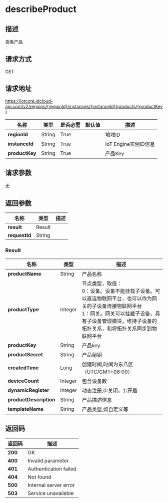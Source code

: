 # describeProduct


## 描述
查看产品

## 请求方式
GET

## 请求地址
https://iotcore.jdcloud-api.com/v2/regions/{regionId}/instances/{instanceId}/products/{productKey}

|名称|类型|是否必需|默认值|描述|
|---|---|---|---|---|
|**regionId**|String|True| |地域ID|
|**instanceId**|String|True| |IoT Engine实例ID信息|
|**productKey**|String|True| |产品Key|

## 请求参数
无


## 返回参数
|名称|类型|描述|
|---|---|---|
|**result**|Result| |
|**requestId**|String| |

### Result
|名称|类型|描述|
|---|---|---|
|**productName**|String|产品名称|
|**productType**|Integer|节点类型，取值：<br>0：设备。设备不能挂载子设备。可以直连物联网平台，也可以作为网关的子设备连接物联网平台<br>1：网关。网关可以挂载子设备，具有子设备管理模块，维持子设备的拓扑关系，和将拓扑关系同步到物联网平台<br>|
|**productKey**|String|产品key|
|**productSecret**|String|产品秘钥|
|**createdTime**|Long|创建时间,时间为东八区（UTC/GMT+08:00）|
|**deviceCount**|Integer|包含设备数|
|**dynamicRegister**|Integer|动态注册,0:关闭，1:开启|
|**productDescription**|String|产品描述信息|
|**templateName**|String|产品类型,如自定义等|

## 返回码
|返回码|描述|
|---|---|
|**200**|OK|
|**400**|Invalid parameter|
|**401**|Authentication failed|
|**404**|Not found|
|**500**|Internal server error|
|**503**|Service unavailable|
